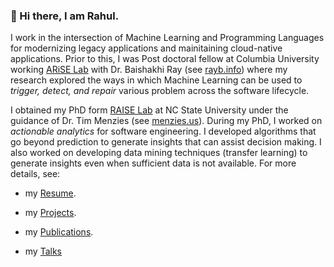 ### 👋 Hi there, I am Rahul.

I work in the intersection of Machine Learning and Programming Languages for modernizing legacy applications and mainitaining cloud-native applications. Prior to this, I was Post doctoral fellow at Columbia University working [ARiSE Lab](https://www.rayb.info/ariselab) with Dr. Baishakhi Ray (see [rayb.info](rayb.info)) where my research explored the ways in which Machine Learning can be used to *trigger, detect, and repair* various problem across the software lifecycle.

I obtained my PhD form [RAISE Lab](http://ai4se.net/) at NC State University under the guidance of Dr. Tim Menzies (see [menzies.us](http://menzies.us)). During my PhD, I worked on *actionable analytics* for software engineering. I developed algorithms that go beyond prediction to generate insights that can assist decision making. I also worked on developing data mining techniques (transfer learning) to generate insights even when sufficient data is not available. For more details, see:

+ my [Resume](https://rahlk.github.io/resume/). 

+ my [Projects](https://rahlk.github.io/projects/). 

+ my [Publications](https://rahlk.github.io/publications/). 

+ my [Talks](https://rahlk.github.io/talks/) 

